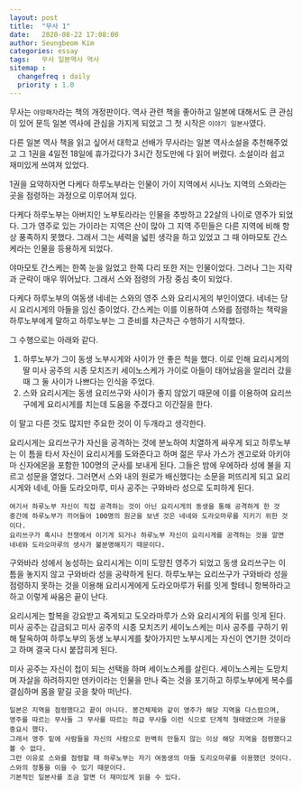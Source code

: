 ```yaml
---
layout: post
title:  "무사 1"
date:   2020-08-22 17:08:00
author: Seungbeom Kim
categories: essay
tags:	무사 일본역사 역사
sitemap :
  changefreq : daily
  priority : 1.0
---
```


무사는 `야망패자`라는 책의 개정판이다. 역사 관련 책을 좋아하고 일본에 대해서도 큰 관심이 있어 문득 일본 역사에 관심을 가지게 되었고 그 첫 시작은 `이야기 일본사`였다.

다른 일본 역사 책을 읽고 싶어서 대학교 선배가 무사라는 일본 역사소설을 추천해주었고 그 1권을 4일전 18일에 휴가갔다가 3시간 정도만에 다 읽어 버렸다. 소설이라 쉽고 재미있게 쓰여져 있었다.

1권을 요약하자면 다케다 하루노부라는 인물이 가이 지역에서 시나노 지역의 스와라는 곳을 점령하는 과정으로 이루어져 있다.

다케다 하루노부는 아버지인 노부토라라는 인물을 추방하고 22살의 나이로 영주가 되었다. 그가 영주로 있는 가이라는 지역은 산이 많아 그 지역 주민들은 다른 지역에 비해 항상 풍족하지 못했다. 그래서 그는 세력을 넓힌 생각을 하고 있었고 그 때 야마모토 간스케라는 인물을 등용하게 되었다.

야마모토 간스케는 한쪽 눈을 잃었고 한쪽 다리 또한 저는 인물이었다. 그러나 그는 지략과 군략이 매우 뛰어났다. 그래서 스와 점령의 가장 중심 축이 되었다.

다케다 하루노부의 여동생 네네는 스와의 영주 스와 요리시게의 부인이였다. 네네는 당시 요리시게의 아들을 임신 중이었다. 간스케는 이를 이용하여 스와를 점령하는 책략을 하루노부에게 말하고 하루노부는 그 준비를 차근차근 수행하기 시작했다.

그 수행으로는 아래와 같다.

1. 하루노부가 그이 동생 노부시게와 사이가 안 좋은 척을 했다. 이로 인해 요리시게의 딸 미사 공주의 시종 모치즈키 세이노스케가 가이로 아들이 태어났음을 알리러 갔을 때 그 둘 사이가 나쁘다는 인식을 주었다.
2. 스와 요리시게는 동생 요리쓰구와 사이가 좋지 않았기 때문에 이를 이용하여 요리쓰구에게 요리시게를 치는데 도움을 주겠다고 이간질을 한다.

이 말고 다른 것도 많지만 주요한 것이 이 두개라고 생각한다.

요리시게는 요리쓰구가 자신을 공격하는 것에 분노하여 치열하게 싸우게 되고 하루노부는 이 틈을 타서 자신이 요리시게를 도와준다고 하며 젊은 무사 가스가 겐고로와 아키야마 신자에몬을 포함한 100명의 군사를 보내게 된다. 그들은 밤에 우에하라 성에 불을 지르고 성문을 열었다. 그러면서 스와 내의 원로가 배신했다는 소문을 퍼뜨리게 되고 요리시게와 네네, 아들 도라오마루, 미사 공주는 구와바라 성으로 도피하게 된다.

```
여기서 하루노부 자신이 직접 공격하는 것이 아닌 요리시게의 동생을 통해 공격하게 한 것
중간에 하루노부가 끼어들어 100명의 원군을 보낸 것은 네네와 도라오마루를 지키기 위한 것이다.
요리쓰구가 혹시나 전쟁에서 이기게 되거나 하루노부 자신이 요리시게를 공격하는 것을 알면
네네와 도라오마루의 생사가 불분명해지기 때문이다.
```

구와바라 성에서 농성하는 요리시게는 이미 도망친 영주가 되었고 동생 요리쓰구는 이 틈을 놓지지 않고 구와바라 성을 공략하게 된다. 하루노부는 요리쓰구가 구와바라 성을 점령하지 못하는 것을 이용해 요리시게에게 도라오마루가 뒤를 잇게 할테니 항복하라고 하고 이렇게 싸움은 끝이 난다.

요리시게는 할복을 강요받고 죽게되고 도오라마루가 스와 요리시게의 뒤를 잇게 된다. 미사 공주는 감금되고 미사 공주의 시종 모치즈키 세이노스케는 미사 공주를 구하기 위해 탈옥하여 하루노부의 동생 노부시게를 찾아가지만 노부시게는 자신이 연기한 것이라고 하며 결국 다시 붙잡히게 된다.

미사 공주는 자신이 첩이 되는 선택을 하며 세이노스케를 살린다. 세이노스케는 도망치며 자살을 하려하지만 덴카이라는 인물을 만나 죽는 것을 포기하고 하루노부에게 복수를 결심하며 몸을 맡길 곳을 찾아 떠난다.

```
일본은 지역을 점령했다고 끝이 아니다. 봉건체제와 같이 영주가 해당 지역을 다스렸으며,
영주를 따르는 무사들 그 무사를 따르는 하급 무사들 이런 식으로 단계적 형태였으며 가문을 중요시 했다.
그래서 영주 밑에 사람들을 자신의 사람으로 완벽히 만들지 않는 이상 해당 지역을 점령했다고 볼 수 없다.
그런 이유로 스와를 점령할 때 하루노부는 자기 여동생의 아들 도리오마루를 이용했던 것이다.
스와의 정통을 이을 수 있기 때문이다.
기본적인 일본사를 조금 알면 더 재미있게 읽을 수 있다.
```

